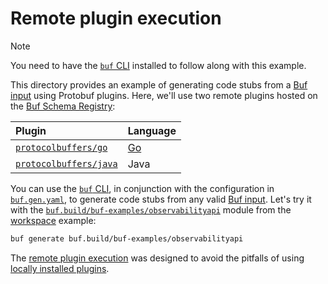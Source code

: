 # Remote plugin execution

> [!NOTE]
> You need to have the [`buf` CLI][install] installed to follow along with this example.

This directory provides an example of generating code stubs from a [Buf input][input] using Protobuf plugins. Here, we'll use two remote plugins hosted on the [Buf Schema Registry][bsr]:

Plugin | Language
:------|:--------
[`protocolbuffers/go`][pb-go] | [Go]
[`protocolbuffers/java`][pb-java] | Java

You can use the [`buf` CLI][cli], in conjunction with the configuration in [`buf.gen.yaml`](./buf.gen.yaml), to generate code stubs from any valid [Buf input][input]. Let's try it with the [`buf.build/buf-examples/observabilityapi`][api] module from the [workspace] example:

```sh
buf generate buf.build/buf-examples/observabilityapi
```

The [remote plugin execution][blog] was designed to avoid the pitfalls of using [locally installed plugins][local].

[api]: https://buf.build/buf-examples/observabilityapi
[blog]: https://buf.build/blog/remote-plugin-execution
[bsr]: https://docs.buf.build/bsr
[cli]: https://github.com/bufbuild/buf
[go]: https://golang.org
[input]: https://docs.buf.build/reference/inputs
[install]: https://docs.buf.build/installation
[local]: ../plugin-execution-local
[module]: https://buf.build/buf-examples/observabilityapi
[pb-go]: https://buf.build/protocolbuffers/plugins/go
[pb-java]: https://buf.build/protocolbuffers/plugins/java
[rust]: https://rust-lang.org
[workspace]: ../workspace
